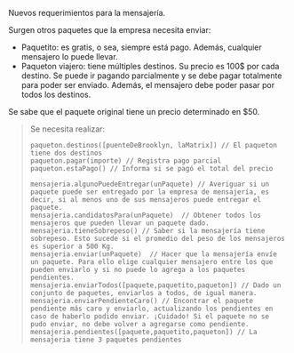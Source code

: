 Nuevos requerimientos para la mensajería. 

Surgen otros paquetes que la empresa necesita enviar:

* Paquetito: es gratis, o sea, siempre está pago. Además, cualquier mensajero lo puede llevar.
* Paqueton viajero: tiene múltiples destinos. Su precio es 100$ por cada destino. Se puede ir pagando parcialmente y se debe pagar totalmente para poder ser enviado. Además, el mensajero debe poder pasar por todos los destinos.

Se sabe que el paquete original tiene un precio determinado en $50.


> Se necesita realizar:
>
> ```wollok
> paqueton.destinos([puenteDeBrooklyn, laMatrix]) // El paqueton tiene dos destinos
> paqueton.pagar(importe) // Registra pago parcial 
> paqueton.estaPago() // Informa si se pagó el total del precio
>
> mensajeria.algunoPuedeEntregar(unPaquete) // Averiguar si un paquete puede ser entregado por la empresa de mensajería, es decir, si al menos uno de sus mensajeros puede entregar el paquete.
> mensajeria.candidatosPara(unPaquete)  // Obtener todos los mensajeros que pueden llevar un paquete dado.
> mensajeria.tieneSobrepeso() // Saber si la mensajería tiene sobrepeso. Esto sucede si el promedio del peso de los mensajeros es superior a 500 Kg.
> mensajeria.enviar(unPaquete)  // Hacer que la mensajería envíe un paquete. Para ello elige cualquier mensajero entre los que pueden enviarlo y si no puede lo agrega a los paquetes pendientes.
> mensajeria.enviarTodos([paquete,paquetito,paqueton]) // Dado un conjunto de paquetes, enviarlos a todos, de igual manera.
> mensajeria.enviarPendienteCaro() // Encontrar el paquete pendiente más caro y enviarlo, actualizando los pendientes en caso de haberlo podido enviar. ¡Cuidado! Si el paquete no se pudo enviar, no debe volver a agregarse como pendiente.
>mensajeria.pendientes([paquete,paquetito,paqueton]) // La mensajeria tiene 3 paquetes pendientes

> ```
